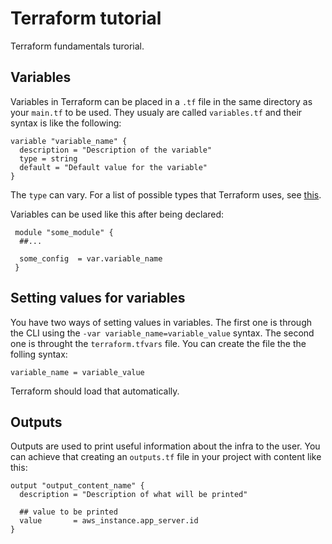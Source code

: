 # Terraform tutorial

Terraform fundamentals turorial.

## Variables

Variables in Terraform can be placed in a `.tf` file in the same directory as your `main.tf` to be used. They usualy are called `variables.tf` and their syntax is like the following:

```
variable "variable_name" {
  description = "Description of the variable"
  type = string
  default = "Default value for the variable"
}
```

The `type` can vary. For a list of possible types that Terraform uses, see [this](https://developer.hashicorp.com/terraform/language/expressions/types).

Variables can be used like this after being declared:

```
 module "some_module" {
  ##...

  some_config  = var.variable_name
 }
```

## Setting values for variables

You have two ways of setting values in variables. The first one is through the CLI using the `-var variable_name=variable_value` syntax. The second one is throught the `terraform.tfvars` file. You can create the file the the folling syntax:

```
variable_name = variable_value
```

Terraform should load that automatically.

## Outputs

Outputs are used to print useful information about the infra to the user. You can achieve that creating an `outputs.tf` file in your project with content like this:

```
output "output_content_name" {
  description = "Description of what will be printed"

  ## value to be printed
  value       = aws_instance.app_server.id
}
```